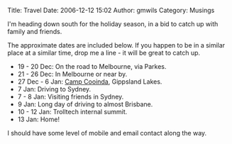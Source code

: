 Title: Travel
Date: 2006-12-12 15:02
Author: gmwils
Category: Musings

I'm heading down south for the holiday season, in a bid to catch up with
family and friends.

</p>

The approximate dates are included below. If you happen to be in a
similar place at a similar time, drop me a line - it will be great to
catch up.

</p>

-   19 - 20 Dec: On the road to Melbourne, via Parkes.
-   21 - 26 Dec: In Melbourne or near by.
-   27 Dec - 6 Jan: [Camp Cooinda][], Gippsland Lakes.
-   7 Jan: Driving to Sydney.
-   7 - 8 Jan: Visiting friends in Sydney.
-   9 Jan: Long day of driving to almost Brisbane.
-   10 - 12 Jan: Trolltech internal summit.
-   13 Jan: Home!

</p>

I should have some level of mobile and email contact along the way.

</p>

  [Camp Cooinda]: http://www.campcooinda.asn.au/about/summer
